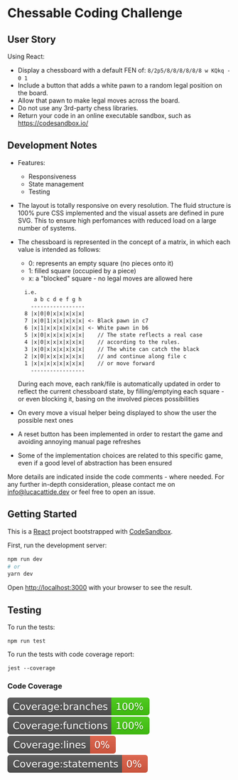 # Chessable Coding Challenge

## User Story

Using React:

- Display a chessboard with a default FEN of: `8/2p5/8/8/8/8/8/8 w KQkq - 0 1`
- Include a button that adds a white pawn to a random legal position on the board.
- Allow that pawn to make legal moves across the board.
- Do not use any 3rd-party chess libraries.
- Return your code in an online executable sandbox, such as https://codesandbox.io/

## Development Notes

- Features:
  - Responsiveness
  - State management
  - Testing
- The layout is totally responsive on every resolution. The fluid structure is 100% pure CSS implemented and the visual assets are defined in pure SVG. This to ensure high perfomances with reduced load on a large number of systems.
- The chessboard is represented in the concept of a matrix, in which each value is intended as follows:

  - 0: represents an empty square (no pieces onto it)
  - 1: filled square (occupied by a piece)
  - x: a "blocked" square - no legal moves are allowed here

  ```
    i.e.
       a b c d e f g h
      -----------------
    8 |x|0|0|x|x|x|x|x|
    7 |x|0|1|x|x|x|x|x| <- Black pawn in c7
    6 |x|1|x|x|x|x|x|x| <- White pawn in b6
    5 |x|0|x|x|x|x|x|x|    // The state reflects a real case
    4 |x|0|x|x|x|x|x|x|    // according to the rules.
    3 |x|0|x|x|x|x|x|x|    // The white can catch the black
    2 |x|0|x|x|x|x|x|x|    // and continue along file c
    1 |x|x|x|x|x|x|x|x|    // or move forward
      -----------------
  ```

  During each move, each rank/file is automatically updated in order to reflect the current chessboard state, by filling/emptying each square - or even blocking it, basing on the involved pieces possibilities

- On every move a visual helper being displayed to show the user the possible next ones
- A reset button has been implemented in order to restart the game and avoiding annoying manual page refreshes
- Some of the implementation choices are related to this specific game, even if a good level of abstraction has been ensured

More details are indicated inside the code comments - where needed.
For any further in-depth consideration, please contact me on info@lucacattide.dev or feel free to open an issue.

## Getting Started

This is a [React](https://reactjs.org/) project bootstrapped with [CodeSandbox](https://codesandbox.io).

First, run the development server:

```bash
npm run dev
# or
yarn dev
```

Open [http://localhost:3000](http://localhost:3000) with your browser to see the result.

## Testing

To run the tests:

```
npm run test
```

To run the tests with code coverage report:

```
jest --coverage
```

### Code Coverage

![Branches](./coverage/badge-branches.svg 'Coverage - Branches') ![Branches](./coverage/badge-functions.svg 'Coverage - Functions') ![Branches](./coverage/badge-lines.svg 'Coverage - Lines') ![Branches](./coverage/badge-statements.svg 'Coverage - Statements')
